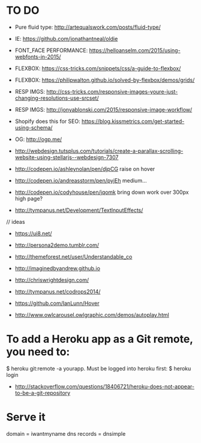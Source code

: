 TO DO
=========================================

- Pure fluid type: http://artequalswork.com/posts/fluid-type/
- IE: https://github.com/jonathantneal/oldie
- FONT_FACE PERFORMANCE: https://helloanselm.com/2015/using-webfonts-in-2015/
- FLEXBOX: https://css-tricks.com/snippets/css/a-guide-to-flexbox/
- FLEXBOX: https://philipwalton.github.io/solved-by-flexbox/demos/grids/
- RESP IMGS: http://css-tricks.com/responsive-images-youre-just-changing-resolutions-use-srcset/
- RESP IMGS: http://jonyablonski.com/2015/responsive-image-workflow/

- Shopify does this for SEO: https://blog.kissmetrics.com/get-started-using-schema/
- OG: http://ogp.me/

- http://webdesign.tutsplus.com/tutorials/create-a-parallax-scrolling-website-using-stellarjs--webdesign-7307
- http://codepen.io/ashleynolan/pen/djpCG raise on hover
- http://codepen.io/andreasstorm/pen/pyjEh medium…
- http://codepen.io/codyhouse/pen/jqomk bring down work over 300px high page?
- http://tympanus.net/Development/TextInputEffects/

// ideas
- https://ui8.net/
- http://persona2demo.tumblr.com/
- http://themeforest.net/user/Understandable_co
- http://imaginedbyandrew.github.io


- http://chriswrightdesign.com/
- http://tympanus.net/codrops2014/
- https://github.com/IanLunn/Hover
- http://www.owlcarousel.owlgraphic.com/demos/autoplay.html


# To add a Heroku app as a Git remote, you need to:
$ heroku git:remote -a yourapp.
Must be logged into heroku first:
$ heroku login
- http://stackoverflow.com/questions/18406721/heroku-does-not-appear-to-be-a-git-repository

# Serve it
domain = iwantmyname
dns records = dnsimple
